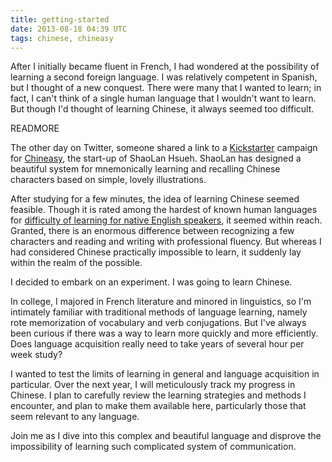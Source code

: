 ```yaml
---
title: getting-started
date: 2013-08-18 04:39 UTC
tags: chinese, chineasy
---
```


After I initially became fluent in French, I had wondered at the possibility of learning a second foreign language. I was relatively competent in Spanish, but I thought of a new conquest. There were many that I wanted to learn; in fact, I can't think of a single human language that I wouldn't want to learn. But though I'd thought of learning Chinese, it always seemed too difficult.

READMORE

The other day on Twitter, someone shared a link to a [Kickstarter](http://www.kickstarter.com/projects/shaolanchineasy/chineasy-begins-0) campaign for [Chineasy](http://chineasy.org), the start-up of ShaoLan Hsueh. ShaoLan has designed a beautiful system for mnemonically learning and recalling Chinese characters based on simple, lovely illustrations.

After studying for a few minutes, the idea of learning Chinese seemed feasible. Though it is rated among the hardest of known human languages for [difficulty of learning for native English speakers](http://www.kickstarter.com/projects/shaolanchineasy/chineasy-begins-0), it seemed within reach. Granted, there is an enormous difference between recognizing a few characters and reading and writing with professional fluency. But whereas I had considered Chinese practically impossible to learn, it suddenly lay within the realm of the possible.

I decided to embark on an experiment. I was going to learn Chinese. 

In college, I majored in French literature and minored in linguistics, so I'm intimately familiar with traditional methods of language learning, namely rote memorization of vocabulary and verb conjugations. But I've always been curious if there was a way to learn more quickly and more efficiently. Does language acquisition really need to take years of several hour per week study? 

I wanted to test the limits of learning in general and language acquisition in particular. Over the next year, I will meticulously track my progress in Chinese. I plan to carefully review the learning strategies and methods I encounter, and plan to make them available here, particularly those that seem relevant to any language.

Join me as I dive into this complex and beautiful language and disprove the impossibility of learning such complicated system of communication.

